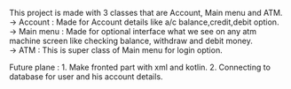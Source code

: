 This project is made with 3 classes that are Account, Main menu and ATM.
<br>
  -> Account : Made for Account details like a/c balance,credit,debit option.
  <br>
  -> Main menu : Made for optional interface what we see on any atm machine screen like checking balance, withdraw and debit money.
  <br>
  -> ATM : This is super class of Main menu for login option.
  <br>

  Future plane :
    1. Make fronted part with xml and kotlin.
    2. Connecting to database for user and his account details.
